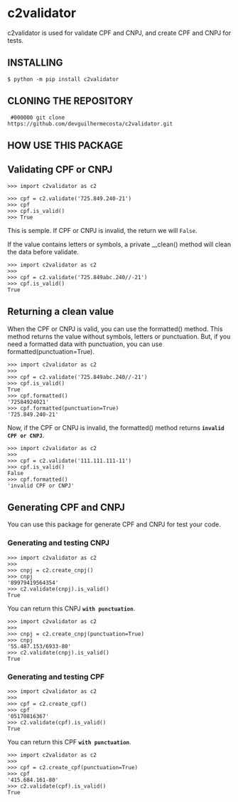 # c2validator
c2validator is used for validate CPF and CNPJ, and create CPF and CNPJ for tests.

## INSTALLING
`$ python -m pip install c2validator`

## CLONING THE REPOSITORY
` #000000 git clone https://github.com/devguilhermecosta/c2validator.git`

## **HOW USE THIS PACKAGE**
## **Validating CPF or CNPJ**

```
>>> import c2validator as c2

>>> cpf = c2.validate('725.849.240-21') 
>>> cpf
>>> cpf.is_valid()
>>> True
```


This is semple.
If CPF or CNPJ is invalid, the return we will `False`.

If the value contains letters or symbols, a private __clean() method will clean the data before validate.

```
>>> import c2validator as c2
>>> 
>>> cpf = c2.validate('725.849abc.240//-21') 
>>> cpf.is_valid()
True
```

## Returning a clean value
When the CPF or CNPJ is valid, you can use the formatted() method.
This method returns the value without symbols, letters or punctuation.
But, if you need a formatted data with punctuation, you can use
formatted(punctuation=True).

```
>>> import c2validator as c2
>>> 
>>> cpf = c2.validate('725.849abc.240//-21') 
>>> cpf.is_valid()
True
>>> cpf.formatted()
'72584924021'
>>> cpf.formatted(punctuation=True) 
'725.849.240-21'
```

Now, if the CPF or CNPJ is invalid, the formatted() method returns **`invalid CPF or CNPJ`**.

```
>>> import c2validator as c2
>>> 
>>> cpf = c2.validate('111.111.111-11')
>>> cpf.is_valid()
False
>>> cpf.formatted()
'invalid CPF or CNPJ'
```

## **Generating CPF and CNPJ**

You can use this package for generate CPF and CNPJ for test your code.

### Generating and testing CNPJ

```
>>> import c2validator as c2
>>> 
>>> cnpj = c2.create_cnpj()
>>> cnpj
'89979419564354'
>>> c2.validate(cnpj).is_valid()
True
```

  You can return this CNPJ **`with punctuation`**.

```
>>> import c2validator as c2
>>> 
>>> cnpj = c2.create_cnpj(punctuation=True)
>>> cnpj
'55.487.153/6933-80'
>>> c2.validate(cnpj).is_valid()
True
```

### Generating and testing CPF

```
>>> import c2validator as c2
>>> 
>>> cpf = c2.create_cpf()
>>> cpf
'05170816367'
>>> c2.validate(cpf).is_valid()
True
```

  You can return this CPF **`with punctuation`**.

```
>>> import c2validator as c2
>>> 
>>> cpf = c2.create_cpf(punctuation=True)
>>> cpf
'415.684.161-80'
>>> c2.validate(cpf).is_valid()
True
```
